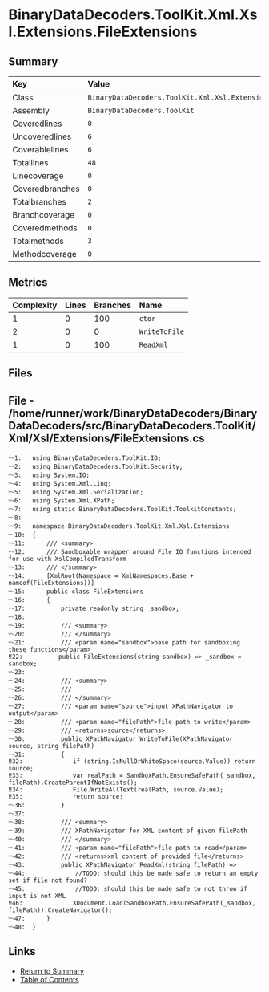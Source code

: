 ﻿# BinaryDataDecoders.ToolKit.Xml.Xsl.Extensions.FileExtensions

## Summary

| Key             | Value                                                          |
| :-------------- | :------------------------------------------------------------- |
| Class           | `BinaryDataDecoders.ToolKit.Xml.Xsl.Extensions.FileExtensions` |
| Assembly        | `BinaryDataDecoders.ToolKit`                                   |
| Coveredlines    | `0`                                                            |
| Uncoveredlines  | `6`                                                            |
| Coverablelines  | `6`                                                            |
| Totallines      | `48`                                                           |
| Linecoverage    | `0`                                                            |
| Coveredbranches | `0`                                                            |
| Totalbranches   | `2`                                                            |
| Branchcoverage  | `0`                                                            |
| Coveredmethods  | `0`                                                            |
| Totalmethods    | `3`                                                            |
| Methodcoverage  | `0`                                                            |

## Metrics

| Complexity | Lines | Branches | Name          |
| :--------- | :---- | :------- | :------------ |
| 1          | 0     | 100      | `ctor`        |
| 2          | 0     | 0        | `WriteToFile` |
| 1          | 0     | 100      | `ReadXml`     |

## Files

## File - /home/runner/work/BinaryDataDecoders/BinaryDataDecoders/src/BinaryDataDecoders.ToolKit/Xml/Xsl/Extensions/FileExtensions.cs

```CSharp
〰1:   using BinaryDataDecoders.ToolKit.IO;
〰2:   using BinaryDataDecoders.ToolKit.Security;
〰3:   using System.IO;
〰4:   using System.Xml.Linq;
〰5:   using System.Xml.Serialization;
〰6:   using System.Xml.XPath;
〰7:   using static BinaryDataDecoders.ToolKit.ToolkitConstants;
〰8:   
〰9:   namespace BinaryDataDecoders.ToolKit.Xml.Xsl.Extensions
〰10:  {
〰11:      /// <summary>
〰12:      /// Sandboxable wrapper around File IO functions intended for use with XslCompiledTransform
〰13:      /// </summary>
〰14:      [XmlRoot(Namespace = XmlNamespaces.Base + nameof(FileExtensions))]
〰15:      public class FileExtensions
〰16:      {
〰17:          private readonly string _sandbox;
〰18:  
〰19:          /// <summary>
〰20:          /// </summary>
〰21:          /// <param name="sandbox">base path for sandboxing these functions</param>
‼22:          public FileExtensions(string sandbox) => _sandbox = sandbox;
〰23:  
〰24:          /// <summary>
〰25:          ///
〰26:          /// </summary>
〰27:          /// <param name="source">input XPathNavigator to output</param>
〰28:          /// <param name="filePath">file path to write</param>
〰29:          /// <returns>source</returns>
〰30:          public XPathNavigator WriteToFile(XPathNavigator source, string filePath)
〰31:          {
‼32:              if (string.IsNullOrWhiteSpace(source.Value)) return source;
‼33:              var realPath = SandboxPath.EnsureSafePath(_sandbox, filePath).CreateParentIfNotExists();
‼34:              File.WriteAllText(realPath, source.Value);
‼35:              return source;
〰36:          }
〰37:  
〰38:          /// <summary>
〰39:          /// XPathNavigator for XML content of given filePath
〰40:          /// </summary>
〰41:          /// <param name="filePath">file path to read</param>
〰42:          /// <returns>xml content of provided file</returns>
〰43:          public XPathNavigator ReadXml(string filePath) =>
〰44:              //TODO: should this be made safe to return an empty set if file not found?
〰45:              //TODO: should this be made safe to not throw if input is not XML
‼46:              XDocument.Load(SandboxPath.EnsureSafePath(_sandbox, filePath)).CreateNavigator();
〰47:      }
〰48:  }
```

## Links

* [Return to Summary](Summary.md)
* [Table of Contents](../TOC.md)

